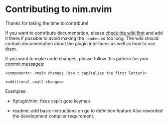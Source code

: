 # Contributing to nim.nvim

Thanks for taking the time to contribute!

If you want to contribute documentation, please [check the wiki
first](https://github.com/alaviss/nim.nvim/wiki) and add it there if possible
to avoid making the `readme.md` too long. The wiki should contain documentation
about the plugin interfaces as well as how to use them.

If you want to make code changes, please follow this pattern for your commit
messages:

```
<component>: <main changes (don't capitalize the first letter)>

<additional small changes>
```

Examples:

* ftplugin/nim: fixes vsplit goto keymap

* readme: add basic instructions on go to definition feature
  Also reworded the development compiler requirement.
